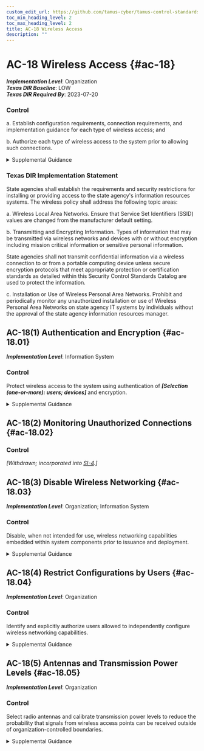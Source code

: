 ```yaml
---
custom_edit_url: https://github.com/tamus-cyber/tamus-control-standards/tree/main/content/tamus.edu/TAMUS_profile.yaml
toc_min_heading_level: 2
toc_max_heading_level: 2
title: AC-18 Wireless Access
description: ""
---
```


# AC-18 Wireless Access {#ac-18}

_**Implementation Level**_: Organization\
_**Texas DIR Baseline**_: LOW\
_**Texas DIR Required By**_: 2023-07-20

### Control



a. Establish configuration requirements, connection requirements, and implementation guidance for each type of wireless access; and

b. Authorize each type of wireless access to the system prior to allowing such connections.


<details><summary>Supplemental Guidance</summary>Wireless technologies include microwave, packet radio (ultra-high frequency or very high frequency), 802.11x, and Bluetooth. Wireless networks use authentication protocols that provide authenticator protection and mutual authentication.</details>

### Texas DIR Implementation Statement



State agencies shall establish the requirements and security restrictions for installing or providing access to the state agency's information resources systems. The wireless policy shall address the following topic areas:

a. Wireless Local Area Networks. Ensure that Service Set Identifiers (SSID) values are changed from the manufacturer default setting.

b. Transmitting and Encrypting Information. Types of information that may be transmitted via wireless
networks and devices with or without encryption including mission critical information or sensitive
personal information.

State agencies shall not transmit confidential information via a wireless connection to or from a
portable computing device unless secure encryption protocols that meet appropriate protection or
certification standards as detailed within this Security Control Standards Catalog are used to protect
the information.

c. Installation or Use of Wireless Personal Area Networks. Prohibit and periodically monitor any unauthorized installation or use of Wireless Personal Area Networks on state agency IT systems by individuals without the approval of the state agency information resources manager.



## AC-18(1) Authentication and Encryption {#ac-18.01}

_**Implementation Level**_: Information System

### Control

Protect wireless access to the system using authentication of <strong title="ac-18.01_odp"> <em>[Selection (one-or-more): users; devices]</em> </strong> and encryption.


<details><summary>Supplemental Guidance</summary>Wireless networking capabilities represent a significant potential vulnerability that can be exploited by adversaries. To protect systems with wireless access points, strong authentication of users and devices along with strong encryption can reduce susceptibility to threats by adversaries involving wireless technologies.</details>


## AC-18(2) Monitoring Unauthorized Connections {#ac-18.02}

### Control

<em>[Withdrawn; incorporated into [SI-4](/catalog/si/si-04).]</em>



## AC-18(3) Disable Wireless Networking {#ac-18.03}

_**Implementation Level**_: Organization; Information System

### Control

Disable, when not intended for use, wireless networking capabilities embedded within system components prior to issuance and deployment.


<details><summary>Supplemental Guidance</summary>Wireless networking capabilities that are embedded within system components represent a significant potential vulnerability that can be exploited by adversaries. Disabling wireless capabilities when not needed for essential organizational missions or functions can reduce susceptibility to threats by adversaries involving wireless technologies.</details>


## AC-18(4) Restrict Configurations by Users {#ac-18.04}

_**Implementation Level**_: Organization

### Control

Identify and explicitly authorize users allowed to independently configure wireless networking capabilities.


<details><summary>Supplemental Guidance</summary>Organizational authorizations to allow selected users to configure wireless networking capabilities are enforced, in part, by the access enforcement mechanisms employed within organizational systems.</details>


## AC-18(5) Antennas and Transmission Power Levels {#ac-18.05}

_**Implementation Level**_: Organization

### Control

Select radio antennas and calibrate transmission power levels to reduce the probability that signals from wireless access points can be received outside of organization-controlled boundaries.


<details><summary>Supplemental Guidance</summary>Actions that may be taken to limit unauthorized use of wireless communications outside of organization-controlled boundaries include reducing the power of wireless transmissions so that the transmissions are less likely to emit a signal that can be captured outside of the physical perimeters of the organization, employing measures such as emissions security to control wireless emanations, and using directional or beamforming antennas that reduce the likelihood that unintended receivers will be able to intercept signals. Prior to taking such mitigating actions, organizations can conduct periodic wireless surveys to understand the radio frequency profile of organizational systems as well as other systems that may be operating in the area.</details>
